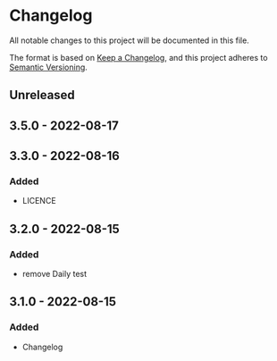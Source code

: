 # Changelog

All notable changes to this project will be documented in this file.

The format is based on [Keep a Changelog](https://keepachangelog.com/en/1.0.0/),
and this project adheres to [Semantic Versioning](https://semver.org/spec/v2.0.0.html).

## Unreleased

## 3.5.0 - 2022-08-17

## 3.3.0 - 2022-08-16
### Added
- LICENCE

## 3.2.0 - 2022-08-15
### Added
- remove Daily test

## 3.1.0 - 2022-08-15
### Added
- Changelog
